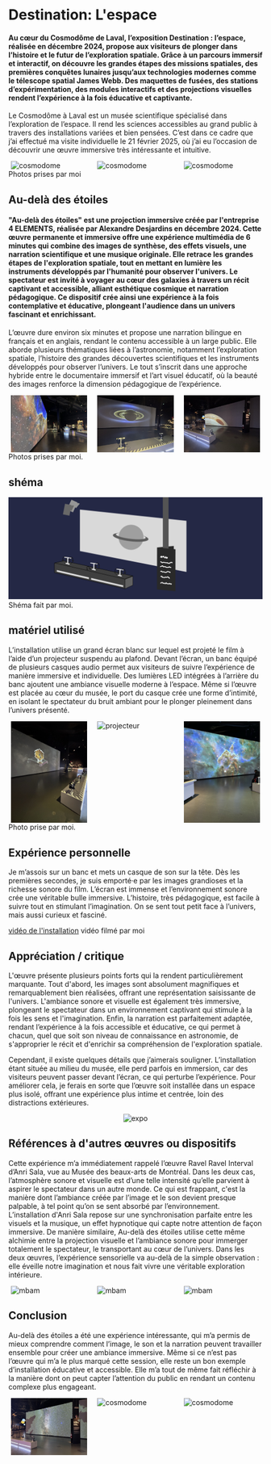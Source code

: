 # Destination: L'espace

#### Au cœur du Cosmodôme de Laval, l’exposition Destination : l’espace, réalisée en décembre 2024, propose aux visiteurs de plonger dans l’histoire et le futur de l’exploration spatiale. Grâce à un parcours immersif et interactif, on découvre les grandes étapes des missions spatiales, des premières conquêtes lunaires jusqu’aux technologies modernes comme le télescope spatial James Webb. Des maquettes de fusées, des stations d’expérimentation, des modules interactifs et des projections visuelles rendent l’expérience à la fois éducative et captivante.

Le Cosmodôme à Laval est un musée scientifique spécialisé dans l’exploration de l’espace. Il rend les sciences accessibles au grand public à travers des installations variées et bien pensées. C’est dans ce cadre que j’ai effectué ma visite individuelle le 21 février 2025, où j’ai eu l’occasion de découvrir une œuvre immersive très intéressante et intuitive.

<div style="display: flex; justify-content: space-around;" >
  <img src="./photo_reference/expo_01.jfif" alt="cosmodome" style="width: 30%; margin-right: 10px;" />
  <img src="./photo_reference/expo_02.jfif" alt="cosmodome" style="width: 30%; margin-right: 10px;" />
  <img src="./photo_reference/expo_03.jfif" alt="cosmodome" style="width: 30%;" />
</div>
Photos prises par moi

## Au-delà des étoiles
#### "Au-delà des étoiles" est une projection immersive créée par l'entreprise 4 ELEMENTS, réalisée par Alexandre Desjardins en décembre 2024. Cette œuvre permanente et immersive offre une expérience multimédia de 6 minutes qui combine des images de synthèse, des effets visuels, une narration scientifique et une musique originale. Elle retrace les grandes étapes de l'exploration spatiale, tout en mettant en lumière les instruments développés par l'humanité pour observer l'univers. Le spectateur est invité à voyager au cœur des galaxies à travers un récit captivant et accessible, alliant esthétique cosmique et narration pédagogique. Ce dispositif crée ainsi une expérience à la fois contemplative et éducative, plongeant l'audience dans un univers fascinant et enrichissant.

L’œuvre dure environ six minutes et propose une narration bilingue en français et en anglais, rendant le contenu accessible à un large public. Elle aborde plusieurs thématiques liées à l’astronomie, notamment l’exploration spatiale, l’histoire des grandes découvertes scientifiques et les instruments développés pour observer l’univers. Le tout s’inscrit dans une approche hybride entre le documentaire immersif et l’art visuel éducatif, où la beauté des images renforce la dimension pédagogique de l’expérience.
<div style="display: flex; justify-content: space-around;" >
  <img src="./photo_reference/écrant_03.jpg" alt="oeuvre" style="width: 30%; margin-right: 10px;" />
  <img src="./photo_reference/écrant_04.jpg" alt="oeuvre" style="width: 30%; margin-right: 10px;" />
  <img src="./photo_reference/écrant_05.jpg" alt="oeuvre" style="width: 30%;" />
</div>
 Photos prises par moi.
 
## shéma
<div align="center">
  <img src="./photo_reference/shéma.png" alt="shéma" />
</div>
Shéma fait par moi.

## matériel utilisé
L’installation utilise un grand écran blanc sur lequel est projeté le film à l’aide d’un projecteur suspendu au plafond. Devant l’écran, un banc équipé de plusieurs casques audio permet aux visiteurs de suivre l’expérience de manière immersive et individuelle. Des lumières LED intégrées à l’arrière du banc ajoutent une ambiance visuelle moderne à l’espace. Même si l’œuvre est placée au cœur du musée, le port du casque crée une forme d’intimité, en isolant le spectateur du bruit ambiant pour le plonger pleinement dans l’univers présenté.
<div style="display: flex; justify-content: space-around;" >
  <img src="./photo_reference/écrant_01.jpg" alt="oeuvre" style="width: 30%; margin-right: 10px;" />
  <img src="./photo_reference/projecteur.jpg" alt="projecteur" style="width: 30%; margin-right: 10px;" />
  <img src="./photo_reference/écrant_02.jpg" alt="oeuvre" style="width: 30%;" />
</div>
Photo prise par moi.

## Expérience personnelle
Je m’assois sur un banc et mets un casque de son sur la tête. Dès les premières secondes, je suis emporté·e par les images grandioses et la richesse sonore du film.
L’écran est immense et l’environnement sonore crée une véritable bulle immersive. L’histoire, très pédagogique, est facile à suivre tout en stimulant l’imagination.
On se sent tout petit face à l’univers, mais aussi curieux et fasciné.

<a href="https://www.youtube.com/watch?v=E9eEFIE-xdw" target="_blank">vidéo de l'installation</a>
vidéo filmé par moi

## Appréciation / critique
L'œuvre présente plusieurs points forts qui la rendent particulièrement marquante. Tout d'abord, les images sont absolument magnifiques et remarquablement bien réalisées, offrant une représentation saisissante de l'univers. L'ambiance sonore et visuelle est également très immersive, plongeant le spectateur dans un environnement captivant qui stimule à la fois les sens et l'imagination. Enfin, la narration est parfaitement adaptée, rendant l’expérience à la fois accessible et éducative, ce qui permet à chacun, quel que soit son niveau de connaissance en astronomie, de s'approprier le récit et d'enrichir sa compréhension de l'exploration spatiale.

Cependant, il existe quelques détails que j’aimerais souligner. L’installation étant située au milieu du musée, elle perd parfois en immersion, car des visiteurs peuvent passer devant l’écran, ce qui perturbe l’expérience. Pour améliorer cela, je ferais en sorte que l’œuvre soit installée dans un espace plus isolé, offrant une expérience plus intime et centrée, loin des distractions extérieures.
<div align="center">
  <img src="./photo_reference/expo_02.jfif" alt="expo" />
</div>

## Références à d'autres œuvres ou dispositifs
Cette expérience m’a immédiatement rappelé l’œuvre Ravel Ravel Interval d’Anri Sala, vue au Musée des beaux-arts de Montréal. Dans les deux cas, l’atmosphère sonore et visuelle est d’une telle intensité qu’elle parvient à aspirer le spectateur dans un autre monde. Ce qui est frappant, c'est la manière dont l’ambiance créée par l’image et le son devient presque palpable, à tel point qu’on se sent absorbé par l’environnement. L’installation d'Anri Sala repose sur une synchronisation parfaite entre les visuels et la musique, un effet hypnotique qui capte notre attention de façon immersive. De manière similaire, Au-delà des étoiles utilise cette même alchimie entre la projection visuelle et l’ambiance sonore pour immerger totalement le spectateur, le transportant au cœur de l’univers. Dans les deux œuvres, l’expérience sensorielle va au-delà de la simple observation : elle éveille notre imagination et nous fait vivre une véritable exploration intérieure.
<div style="display: flex; justify-content: space-around;" >
  <img src="./photo_reference/expo_mbam_01.jpg" alt="mbam" style="width: 30%; margin-right: 10px;" />
  <img src="./photo_reference/expo_mbam_03.jpg" alt="mbam" style="width: 30%; margin-right: 10px;" />
  <img src="./photo_reference/expo_mbam_02.jpg" alt="mbam" style="width: 30%;" />
</div>

## Conclusion
Au-delà des étoiles a été une expérience intéressante, qui m’a permis de mieux comprendre comment l’image, le son et la narration peuvent travailler ensemble pour créer une ambiance immersive. Même si ce n’est pas l’œuvre qui m’a le plus marqué cette session, elle reste un bon exemple d’installation éducative et accessible. Elle m’a tout de même fait réfléchir à la manière dont on peut capter l’attention du public en rendant un contenu complexe plus engageant.
<div style="display: flex; justify-content: space-around;" >
  <img src="./photo_reference/écrant_6.jpg" alt="cosmodome" style="width: 30%; margin-right: 10px;" />
  <img src="./photo_reference/moi.jpg" alt="cosmodome" style="width: 30%; margin-right: 10px;" />
  <img src="./photo_reference/tour_controle.jpg" alt="cosmodome" style="width: 30%;" />
</div>
